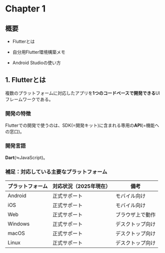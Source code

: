 # Chapter 1  

## 概要  

- Flutterとは  

- 自分用Flutter環境構築メモ  

- Android Studioの使い方  

## 1. Flutterとは  

複数のプラットフォームに対応したアプリを**1つのコードベースで開発できる**UIフレームワークである。  

### 開発の特徴  

Flutterでの開発で使うのは、SDK(=開発キット)に含まれる専用の**API**(=機能への窓口)。  

### 開発言語  

**Dart**(≒JavaScript)。

### 補足：対応している主要なプラットフォーム

| プラットフォーム | 対応状況（2025年現在） | 備考       |
| -------- | ------------- | -------- |
| Android  | 正式サポート      | モバイル向け   |
| iOS      | 正式サポート      | モバイル向け   |
| Web      | 正式サポート      | ブラウザ上で動作 |
| Windows  | 正式サポート      | デスクトップ向け |
| macOS    | 正式サポート      | デスクトップ向け |
| Linux    | 正式サポート      | デスクトップ向け |
